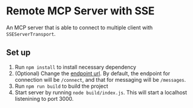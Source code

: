 # Remote MCP Server with SSE

An MCP server that is able to connect to multiple client with `SSEServerTransport`.

## Set up
1. Run `npm install` to install necessary dependency
2. (Optional) Change the [endpoint url](./server/src/index.ts). By default, the endpoint for connection will be `/connect`, and that for messaging will be `/messages`.
2. Run `npm run build` to build the project
3. Start server by running `node build/index.js`. This will start a localhost listenining to port 3000.
